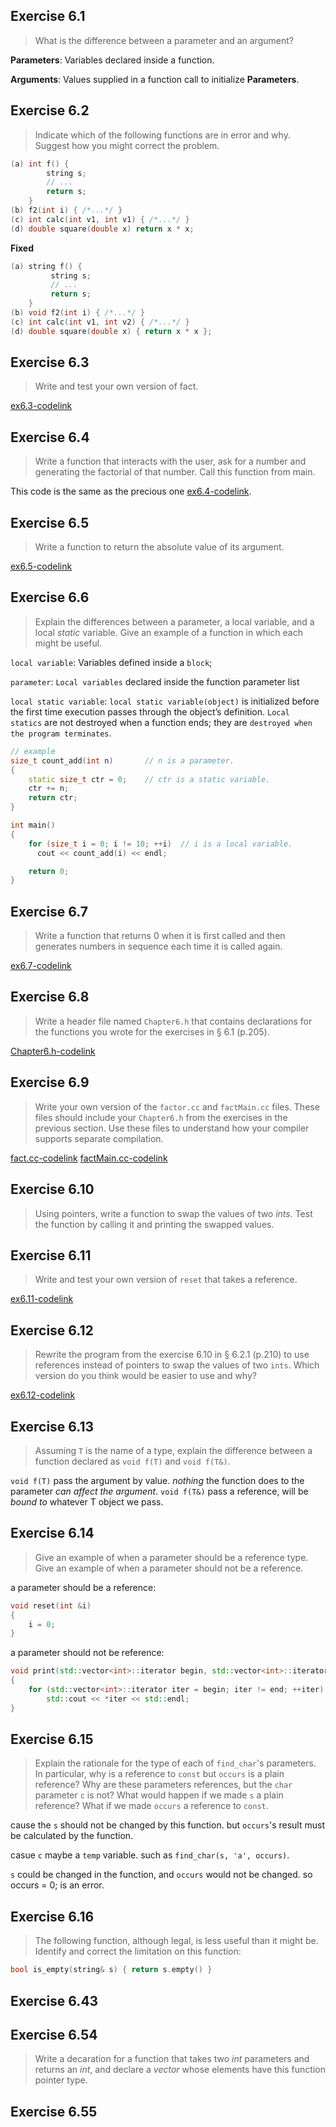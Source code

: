 ## Exercise 6.1

> What is the difference between a parameter and an argument?

**Parameters**: Variables declared inside a function.

**Arguments**: Values supplied in a function call to initialize **Parameters**.

## Exercise 6.2

> Indicate which of the following functions are in error and why. Suggest how you might correct the problem.

```cpp
(a) int f() {
        string s;
        // ...
        return s;
    }
(b) f2(int i) { /*...*/ }
(c) int calc(int v1, int v1) { /*...*/ }
(d) double square(double x) return x * x;
```

**Fixed**

```cpp
(a) string f() {
         string s;
         // ...
         return s;
    }
(b) void f2(int i) { /*...*/ }
(c) int calc(int v1, int v2) { /*...*/ }
(d) double square(double x) { return x * x };
```

## Exercise 6.3

> Write and test your own version of fact.

[ex6.3-codelink](exercise6.3.cc)

## Exercise 6.4

> Write a function that interacts with the user, ask for a number and generating the factorial of that number. Call this function from main.

This code is the same as the precious one [ex6.4-codelink](exercise6.3.cc).

## Exercise 6.5

> Write a function to return the absolute value of its argument.

[ex6.5-codelink](exercise6.5.cc)

## Exercise 6.6

> Explain the differences between a parameter, a local variable, and a local *static* variable. Give an example of a
> function in which each might be useful.

`local variable`: Variables defined inside a `block`;

`parameter`: `Local variables` declared inside the function parameter list

`local static variable`: `local static variable(object)` is initialized before the first time execution passes through the object’s definition. 
`Local statics` are not destroyed when a function ends; they are `destroyed when the program terminates`.

```cpp
// example
size_t count_add(int n)       // n is a parameter.
{
    static size_t ctr = 0;    // ctr is a static variable.
    ctr += n;
    return ctr;
}

int main()
{
    for (size_t i = 0; i != 10; ++i)  // i is a local variable.
      cout << count_add(i) << endl;

    return 0;
}
```

## Exercise 6.7

> Write a function that returns 0 when it is first called and then generates numbers in sequence each time it is called
> again.

[ex6.7-codelink](exercise6.07.cc)

## Exercise 6.8

> Write a header file named `Chapter6.h` that contains declarations for the functions you wrote for the exercises in §
> 6.1 (p.205).

[Chapter6.h-codelink](Chapter6.h)

## Exercise 6.9

> Write your own version of the `factor.cc` and `factMain.cc` files. These files should include your `Chapter6.h` from
> the exercises in the previous section. Use these files to understand how your compiler supports separate compilation.

[fact.cc-codelink](fact.cc)
[factMain.cc-codelink](factMain.cc)

## Exercise 6.10

> Using pointers, write a function to swap the values of two *ints*. Test the function by calling it and printing the
> swapped values.



## Exercise 6.11

> Write and test your own version of `reset` that takes a reference.

[ex6.11-codelink](exercise6.11.cc)

## Exercise 6.12

> Rewrite the program from the exercise 6.10 in § 6.2.1 (p.210) to use references instead of pointers to swap the values
> of two `ints`. Which version do you think would be easier to use and why?

[ex6.12-codelink](exercise6.12.cc)

## Exercise 6.13

> Assuming `T` is the name of a type, explain the difference between a function declared as `void f(T)` and `void
> f(T&)`.

`void f(T)` pass the argument by value. *nothing* the function does to the parameter *can affect the argument*. `void f(T&)` pass a reference, will be *bound to* whatever T object we pass.

## Exercise 6.14

> Give an example of when a parameter should be a reference type. Give an example of when a parameter should not be a
> reference.

a parameter should be a reference:
```cpp
void reset(int &i)
{
    i = 0;
}
```
a parameter should not be reference:
```cpp
void print(std::vector<int>::iterator begin, std::vector<int>::iterator end)
{
    for (std::vector<int>::iterator iter = begin; iter != end; ++iter)
        std::cout << *iter << std::endl;
}
```

## Exercise 6.15

> Explain the rationale for the type of each of `find_char`'s parameters. In particular, why is a reference to `const`
> but `occurs` is a plain reference? Why are these parameters references, but the `char` parameter `c` is not? What
> would happen if we made `s` a plain reference? What if we made `occurs` a reference to `const`.

cause the `s` should not be changed by this function. but `occurs`'s result must be calculated by the function.

casue `c` maybe a `temp` variable. such as `find_char(s, 'a', occurs)`.

`s` could be changed in the function, and `occurs` would not be changed. so occurs = 0; is an error.

## Exercise 6.16

> The following function, although legal, is less useful than it might be. Identify and correct the limitation on this
> function:
```cpp
bool is_empty(string& s) { return s.empty() }
```



## Exercise 6.43

## Exercise 6.54

> Write a decaration for a function that takes two *int* parameters and returns an *int*, and declare a *vector* whose elements have this function pointer type.

## Exercise 6.55

